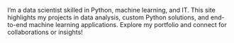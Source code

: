 
I’m a data scientist skilled in Python, machine learning, and IT. This site highlights my projects in data analysis, custom Python solutions, and end-to-end machine learning applications. Explore my portfolio and connect for collaborations or insights!
